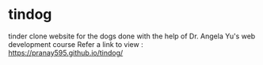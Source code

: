 # tindog
tinder clone website for the dogs 
done with the help of Dr. Angela Yu's web development course
Refer a link to view : https://pranay595.github.io/tindog/
